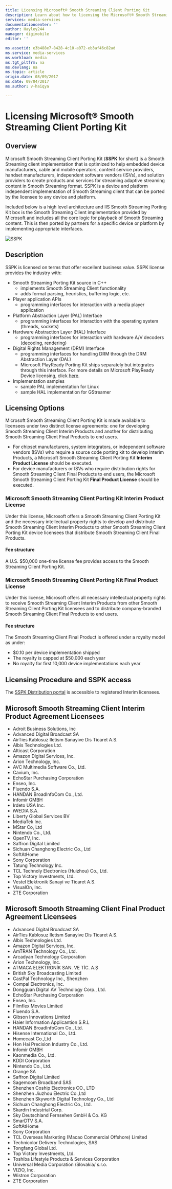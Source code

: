 ```yaml
---
title: Licensing Microsoft® Smooth Streaming Client Porting Kit
description: Learn about how to licensing the Microsoft® Smooth Streaming Client Porting Kit.
services: media-services
documentationcenter: ''
author: Hayley244
manager: digimobile
editor: ''

ms.assetid: e3b488e7-8428-4c10-a072-eb3af46c82ad
ms.service: media-services
ms.workload: media
ms.tgt_pltfrm: na
ms.devlang: na
ms.topic: article
origin.date: 08/09/2017
ms.date: 09/04/2017
ms.author: v-haiqya

---
```

# Licensing Microsoft® Smooth Streaming Client Porting Kit
## Overview
Microsoft Smooth Streaming Client Porting Kit (**SSPK** for short) is a Smooth Streaming client implementation that is optimized to help embedded device manufacturers, cable and mobile operators, content service providers, handset manufacturers, independent software vendors (ISVs), and solution providers to create products and services for streaming adaptive streaming content in Smooth Streaming format. SSPK is a device and platform independent implementation of Smooth Streaming client that can be ported by the licensee to any device and platform. 

Included below is a high level architecture and IIS Smooth Streaming Porting Kit box is the Smooth Streaming Client implementation provided by Microsoft and includes all the core logic for playback of Smooth Streaming content. This is then ported by partners for a specific device or platform by implementing appropriate interfaces. 

![SSPK](./media/media-services-sspk/sspk-arch.png)

## Description
SSPK is licensed on terms that offer excellent business value. SSPK license provides the industry with:

* Smooth Streaming Porting Kit source in C++ 
  * implements Smooth Streaming Client functionality
  * adds format parsing, heuristics, buffering logic, etc.
* Player application APIs 
  * programming interfaces for interaction with a media player application
* Platform Abstraction Layer (PAL) Interface 
  * programming interfaces for interaction with the operating system (threads, sockets)
* Hardware Abstraction Layer (HAL) Interface 
  * programming interfaces for interaction with hardware A/V decoders (decoding, rendering)
* Digital Rights Management (DRM) Interface 
  * programming interfaces for handling DRM through the DRM Abstraction Layer (DAL)
  * Microsoft PlayReady Porting Kit ships separately but integrates through this interface. For more details on Microsoft PlayReady Device licensing, click [here](http://www.microsoft.com/playready/licensing/device_technology.mspx#pddipdl).
* Implementation samples 
  * sample PAL implementation for Linux
  * sample HAL implementation for GStreamer

## Licensing Options
Microsoft Smooth Streaming Client Porting Kit is made available to licensees under two distinct license agreements: one for developing Smooth Streaming Client Interim Products and another for distributing Smooth Streaming Client Final Products to end users.

* For chipset manufacturers, system integrators, or independent software vendors (ISVs) who require a source code porting kit to develop Interim Products, a Microsoft Smooth Streaming Client Porting Kit **Interim Product License** should be executed.
* For device manufacturers or ISVs who require distribution rights for Smooth Streaming Client Final Products to end users, the Microsoft Smooth Streaming Client Porting Kit **Final Product License** should be executed.

### Microsoft Smooth Streaming Client Porting Kit Interim Product License
Under this license, Microsoft offers a Smooth Streaming Client Porting Kit and the necessary intellectual property rights to develop and distribute Smooth Streaming Client Interim Products to other Smooth Streaming Client Porting Kit device licensees that distribute Smooth Streaming Client Final Products.

#### Fee structure
A U.S. $50,000 one-time license fee provides access to the Smooth Streaming Client Porting Kit. 

### Microsoft Smooth Streaming Client Porting Kit Final Product License
Under this license, Microsoft offers all necessary intellectual property rights to receive Smooth Streaming Client Interim Products from other Smooth Streaming Client Porting Kit licensees and to distribute company-branded Smooth Streaming Client Final Products to end users.

#### Fee structure
The Smooth Streaming Client Final Product is offered under a royalty model as under:

* $0.10 per device implementation shipped
* The royalty is capped at $50,000 each year
* No royalty for first 10,000 device implementations each year 

## Licensing Procedure and SSPK access


The [SSPK Distribution portal](https://microsoft.sharepoint.com/teams/SSPKDOWNLOAD/) is accessible to registered Interim licensees.



## Microsoft Smooth Streaming Client Interim Product Agreement Licensees
* Adroit Business Solutions, Inc
* Advanced Digital Broadcast SA
* AirTies Kablosuz Iletism Sanayive Dis Ticaret A.S.
* Albis Technologies Ltd.
* Alticast Corporation
* Amazon Digital Services, Inc.
* Arion Technology, Inc.
* AVC Multimedia Software Co., Ltd.
* Cavium, Inc.
* EchoStar Purchasing Corporation
* Enseo, Inc.
* Fluendo S.A.
* HANDAN BroadInfoCom Co., Ltd.
* Infomir GMBH
* Irdeto USA Inc.
* iWEDIA S.A. 
* Liberty Global Services BV
* MediaTek Inc.
* MStar Co, Ltd
* Nintendo Co., Ltd.
* OpenTV, Inc.
* Saffron Digital Limited
* Sichuan Changhong Electric Co., Ltd
* SoftAtHome
* Sony Corporation
* Tatung Technology Inc.
* TCL Technoly Electronics (Huizhou) Co., Ltd.
* Top Victory Investments, Ltd.
* Vestel Elektronik Sanayi ve Ticaret A.S.
* VisualOn, Inc.
* ZTE Corporation

## Microsoft Smooth Streaming Client Final Product Agreement Licensees
* Advanced Digital Broadcast SA
* AirTies Kablosuz Iletism Sanayive Dis Ticaret A.S.
* Albis Technologies Ltd.
* Amazon Digital Services, Inc.
* AmTRAN Technology Co., Ltd.
* Arcadyan Technology Corporation
* Arion Technology, Inc.
* ATMACA ELEKTRONİK SAN. VE TİC. A.Ş
* British Sky Broadcasting Limited
* CastPal Technology Inc., Shenzhen
* Compal Electronics, Inc.
* Dongguan Digital AV Technology Corp., Ltd.
* EchoStar Purchasing Corporation
* Enseo, Inc.
* Filmflex Movies Limited
* Fluendo S.A.
* Gibson Innovations Limited
* Haier Information Applicantion S.R.L
* HANDAN BroadInfoCom Co., Ltd.
* Hisense International Co., Ltd. 
* Homecast Co.,Ltd
* Hon Hai Precision Industry Co., Ltd.
* Infomir GMBH
* Kaonmedia Co., Ltd.
* KDDI Corporation
* Nintendo Co., Ltd.
* Orange SA
* Saffron Digital Limited
* Sagemcom Broadband SAS
* Shenzhen Coship Electronics CO., LTD
* Shenzhen Jiuzhou Electric Co.,Ltd
* Shenzhen Skyworth Digital Technology Co., Ltd
* Sichuan Changhong Electric Co., Ltd.
* Skardin Industrial Corp.
* Sky Deutschland Fernsehen GmbH & Co. KG
* SmarDTV S.A.
* SoftAtHome
* Sony Corporation
* TCL Overseas Marketing (Macao Commercial Offshore) Limited
* Technicolor Delivery Technologies, SAS
* Tongfang Global Ltd.
* Top Victory Investments, Ltd.
* Toshiba Lifestyle Products & Services Corporation
* Universal Media Corporation /Slovakia/ s.r.o.
* VIZIO, Inc.
* Wistron Corporation
* ZTE Corporation
